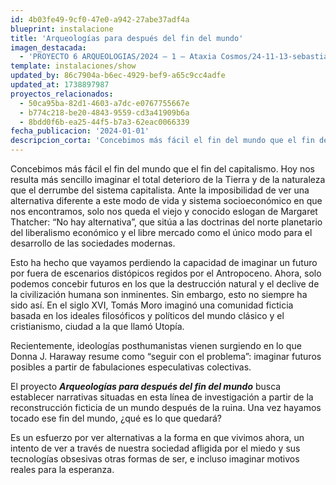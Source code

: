```yaml
---
id: 4b03fe49-9cf0-47e0-a942-27abe37adf4a
blueprint: instalacione
title: 'Arqueologías para después del fin del mundo'
imagen_destacada:
  - 'PROYECTO 6 ARQUEOLOGIAS/2024 — 1 — Ataxia Cosmos/24-11-13-sebastian-guzman-1.webp'
template: instalaciones/show
updated_by: 86c7904a-b6ec-4929-bef9-a65c9cc4adfe
updated_at: 1738897987
proyectos_relacionados:
  - 50ca95ba-82d1-4603-a7dc-e0767755667e
  - b774c218-be20-4843-9559-cd3a41909b6a
  - 8bdd0f6b-ea25-44f5-b7a3-62eac0066339
fecha_publicacion: '2024-01-01'
descripcion_corta: 'Concebimos más fácil el fin del mundo que el fin del capitalismo.'
---
```

Concebimos más fácil el fin del mundo que el fin del capitalismo. Hoy nos resulta más sencillo imaginar el total deterioro de la Tierra y de la naturaleza que el derrumbe del sistema capitalista. Ante la imposibilidad de ver una alternativa diferente a este modo de vida y sistema socioeconómico en que nos encontramos, solo nos queda el viejo y conocido eslogan de Margaret Thatcher: “No hay alternativa”, que sitúa a las doctrinas del norte planetario del liberalismo económico y el libre mercado como el único modo para el desarrollo de las sociedades modernas.

Esto ha hecho que vayamos perdiendo la capacidad de imaginar un futuro por fuera de escenarios distópicos regidos por el Antropoceno. Ahora, solo podemos concebir futuros en los que la destrucción natural y el declive de la civilización humana son inminentes. Sin embargo, esto no siempre ha sido así. En el siglo XVI, Tomás Moro imaginó una comunidad ficticia basada en los ideales filosóficos y políticos del mundo clásico y el cristianismo, ciudad a la que llamó Utopía.

Recientemente, ideologías posthumanistas vienen surgiendo en lo que Donna J. Haraway resume como “seguir con el problema”: imaginar futuros posibles a partir de fabulaciones especulativas colectivas.

El proyecto _**Arqueologías para después del fin del mundo**_ busca establecer narrativas situadas en esta línea de investigación a partir de la reconstrucción ficticia de un mundo después de la ruina. Una vez hayamos tocado ese fin del mundo, ¿qué es lo que quedará?

Es un esfuerzo por ver alternativas a la forma en que vivimos ahora, un intento de ver a través de nuestra sociedad afligida por el miedo y sus tecnologías obsesivas otras formas de ser, e incluso imaginar motivos reales para la esperanza.